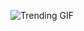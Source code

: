 
<!-- GIF_SECTION -->
![Trending GIF](https://media3.giphy.com/media/v1.Y2lkPThiYjIxNzcyZG54NGJoenZsMzNodm8zN2ZhYWxtdW45cTd0bnpyb3Z6cTd4YzR6eCZlcD12MV9naWZzX3NlYXJjaCZjdD1n/3oKIPnAiaMCws8nOsE/giphy.gif)
<!-- END_GIF_SECTION -->
